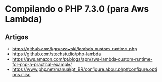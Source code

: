 # Compilando o PHP 7.3.0 (para Aws Lambda)


## Artigos
 - https://github.com/kgruszowski/lambda-custom-runtime-php
 - https://github.com/stechstudio/php-lambda
 - https://aws.amazon.com/pt/blogs/apn/aws-lambda-custom-runtime-for-php-a-practical-example/
 - https://www.php.net/manual/pt_BR/configure.about.php#configure.options.misc
